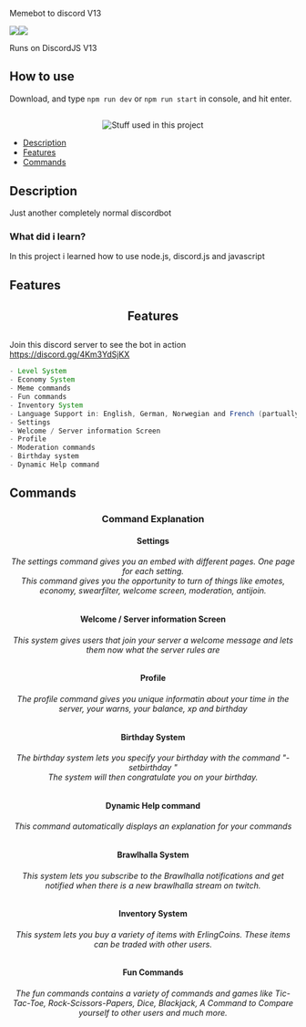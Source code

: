 Memebot to discord V13

![](https://img.shields.io/github/package-json/v/arvidwedtstein/discordbotv13?style=for-the-badge)![](https://img.shields.io/discord/524951977243836417?style=for-the-badge)

Runs on DiscordJS V13

## How to use
Download, and type `npm run dev` or `npm run start` in console, and hit enter.

##

<div align="center">
  
![Stuff used in this project](https://arvidgithubembed.herokuapp.com/skills?languages=typescript,mongodb,github,nodejs,npm,vscode,heroku&backgroundcolor=0D1117&title=Stuff%20used%20in%20this%20project&titlecolor=ffffff&textcolor=ffffff&boxcolor=CFCDFF&bordercolor=0D1117)
  
</div>

* [Description](#description)
* [Features](#features)
* [Commands](#commands)


## Description

<p align="left">Just another completely normal discordbot</p>


<h3 align="left"><strong>What did i learn?</strong></h3>

<p align="left">In this project i learned how to use node.js, discord.js and javascript</p>

## Features
<h2 align="center"><strong>Features</strong></h2>

##
Join this discord server to see the bot in action
https://discord.gg/4Km3YdSjKX

```java
- Level System
- Economy System
- Meme commands
- Fun commands
- Inventory System
- Language Support in: English, German, Norwegian and French (partually)
- Settings
- Welcome / Server information Screen
- Profile
- Moderation commands
- Birthday system
- Dynamic Help command
```

## Commands
<h3 align="center"><strong>Command Explanation</strong></h3>

<h4 align="center"><b>Settings</b></h4>
        
<h6 align="center">The settings command gives you an embed with different pages. One page for each setting.<br>This command gives you the opportunity to turn of things like emotes, economy, swearfilter, welcome screen, moderation, antijoin.</h6>

        
<h4 align="center"><b>Welcome / Server information Screen</b></h4>

        
<h6 align="center">This system gives users that join your server a welcome message and lets them now what the server rules are</h6>


    
<h4 align="center"><b>Profile</b></h4>
     
<h6 align="center">The profile command gives you unique informatin about your time in the server, your warns, your balance, xp and birthday</h6>



<h4 align="center"><b>Birthday System</b></h4>
   
<h6 align="center">The birthday system lets you specify your birthday with the command "-setbirthday <date>"<br>The system will then congratulate you on your birthday.</h6>



<h4 align="center"><b>Dynamic Help command</b></h4>

<h6 align="center">This command automatically displays an explanation for your commands</h6>



<h4 align="center"><b>Brawlhalla System</b></h4>

<h6 align="center">This system lets you subscribe to the Brawlhalla notifications and get notified when there is a new brawlhalla stream on twitch.</h6>



<h4 align="center"><b>Inventory System</b></h4>

<h6 align="center">This system lets you buy a variety of items with ErlingCoins. These items can be traded with other users.</h6>



<h4 align="center"><b>Fun Commands</b></h4>

<h6 align="center">The fun commands contains a variety of commands and games like Tic-Tac-Toe, Rock-Scissors-Papers, Dice, Blackjack, A Command to Compare yourself to other users and much more.</h6>
